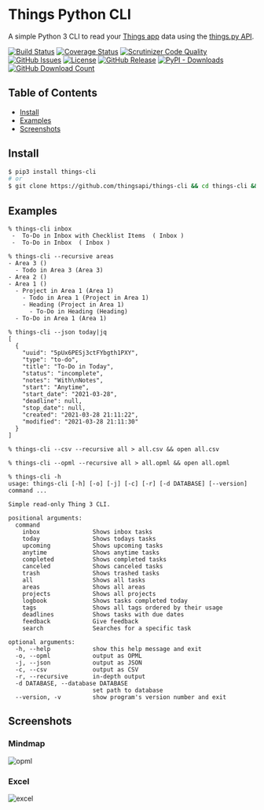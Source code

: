 # Things Python CLI

A simple Python 3 CLI to read your [Things app](https://culturedcode.com/things) data using the [things.py API](https://github.com/thingsapi/things.py/).

[![Build Status](https://github.com/thingsapi/things-cli/workflows/Build-Test/badge.svg)](https://github.com/thingsapi/things-cli/actions)
[![Coverage Status](https://codecov.io/gh/thingsapi/things-cli/branch/master/graph/badge.svg?token=dJbdYWeg7d)](https://codecov.io/gh/thingsapi/things-cli)
[![Scrutinizer Code Quality](https://img.shields.io/scrutinizer/quality/g/thingsapi/things-cli)](https://scrutinizer-ci.com/g/thingsapi/things-cli/?branch=master)
[![GitHub Issues](https://img.shields.io/github/issues/thingsapi/things-cli)](https://github.com/thingsapi/things-cli/issues)
[![License](https://img.shields.io/badge/License-Apache%202.0-blue.svg)](https://opensource.org/licenses/Apache-2.0)
[![GitHub Release](https://img.shields.io/github/v/release/thingsapi/things-cli?sort=semver)](https://github.com/thingsapi/things-cli/releases)
[![PyPI - Downloads](https://img.shields.io/pypi/dm/things-cli?label=pypi%20downloads)](https://pypi.org/project/things-cli/)
[![GitHub Download Count](https://img.shields.io/github/downloads/thingsapi/things-cli/total.svg)](https://github.com/thingsapi/things-cli/releases)

## Table of Contents

- [Install](#install)
- [Examples](#examples)
- [Screenshots](#screenshots)

## Install

```sh
$ pip3 install things-cli
# or
$ git clone https://github.com/thingsapi/things-cli && cd things-cli && make install
```

## Examples

```shell
% things-cli inbox
 -  To-Do in Inbox with Checklist Items  ( Inbox )
 -  To-Do in Inbox  ( Inbox )

% things-cli --recursive areas
- Area 3 ()
  - Todo in Area 3 (Area 3)
- Area 2 ()
- Area 1 ()
  - Project in Area 1 (Area 1)
    - Todo in Area 1 (Project in Area 1)
    - Heading (Project in Area 1)
      - To-Do in Heading (Heading)
  - To-Do in Area 1 (Area 1)

% things-cli --json today|jq
[
  {
    "uuid": "5pUx6PESj3ctFYbgth1PXY",
    "type": "to-do",
    "title": "To-Do in Today",
    "status": "incomplete",
    "notes": "With\nNotes",
    "start": "Anytime",
    "start_date": "2021-03-28",
    "deadline": null,
    "stop_date": null,
    "created": "2021-03-28 21:11:22",
    "modified": "2021-03-28 21:11:30"
  }
]

% things-cli --csv --recursive all > all.csv && open all.csv

% things-cli --opml --recursive all > all.opml && open all.opml

% things-cli -h
usage: things-cli [-h] [-o] [-j] [-c] [-r] [-d DATABASE] [--version] command ...

Simple read-only Thing 3 CLI.

positional arguments:
  command
    inbox               Shows inbox tasks
    today               Shows todays tasks
    upcoming            Shows upcoming tasks
    anytime             Shows anytime tasks
    completed           Shows completed tasks
    canceled            Shows canceled tasks
    trash               Shows trashed tasks
    all                 Shows all tasks
    areas               Shows all areas
    projects            Shows all projects
    logbook             Shows tasks completed today
    tags                Shows all tags ordered by their usage
    deadlines           Shows tasks with due dates
    feedback            Give feedback
    search              Searches for a specific task

optional arguments:
  -h, --help            show this help message and exit
  -o, --opml            output as OPML
  -j, --json            output as JSON
  -c, --csv             output as CSV
  -r, --recursive       in-depth output
  -d DATABASE, --database DATABASE
                        set path to database
  --version, -v         show program's version number and exit
```

## Screenshots

### Mindmap

![opml](https://raw.githubusercontent.com/thingsapi/things-cli/master/resources/opml.png)

### Excel

![excel](https://raw.githubusercontent.com/thingsapi/things-cli/master/resources/excel.png)
